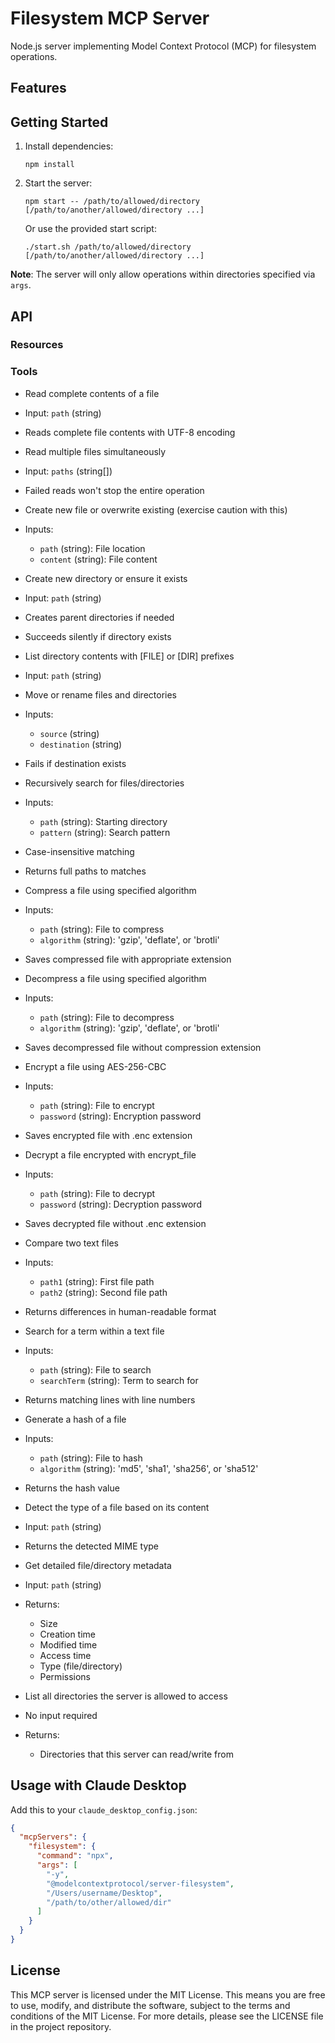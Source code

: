 # Filesystem MCP Server

Node.js server implementing Model Context Protocol (MCP) for filesystem operations.

## Features


## Getting Started

1. Install dependencies:
   ```
   npm install
   ```

2. Start the server:
   ```
   npm start -- /path/to/allowed/directory [/path/to/another/allowed/directory ...]
   ```

   Or use the provided start script:
   ```
   ./start.sh /path/to/allowed/directory [/path/to/another/allowed/directory ...]
   ```

**Note**: The server will only allow operations within directories specified via `args`.

## API

### Resources


### Tools

  - Read complete contents of a file
  - Input: `path` (string)
  - Reads complete file contents with UTF-8 encoding

  - Read multiple files simultaneously
  - Input: `paths` (string[])
  - Failed reads won't stop the entire operation

  - Create new file or overwrite existing (exercise caution with this)
  - Inputs:
    - `path` (string): File location
    - `content` (string): File content

  - Create new directory or ensure it exists
  - Input: `path` (string)
  - Creates parent directories if needed
  - Succeeds silently if directory exists

  - List directory contents with [FILE] or [DIR] prefixes
  - Input: `path` (string)

  - Move or rename files and directories
  - Inputs:
    - `source` (string)
    - `destination` (string)
  - Fails if destination exists

  - Recursively search for files/directories
  - Inputs:
    - `path` (string): Starting directory
    - `pattern` (string): Search pattern
  - Case-insensitive matching
  - Returns full paths to matches

  - Compress a file using specified algorithm
  - Inputs:
    - `path` (string): File to compress
    - `algorithm` (string): 'gzip', 'deflate', or 'brotli'
  - Saves compressed file with appropriate extension

  - Decompress a file using specified algorithm
  - Inputs:
    - `path` (string): File to decompress
    - `algorithm` (string): 'gzip', 'deflate', or 'brotli'
  - Saves decompressed file without compression extension

  - Encrypt a file using AES-256-CBC
  - Inputs:
    - `path` (string): File to encrypt
    - `password` (string): Encryption password
  - Saves encrypted file with .enc extension

  - Decrypt a file encrypted with encrypt_file
  - Inputs:
    - `path` (string): File to decrypt
    - `password` (string): Decryption password
  - Saves decrypted file without .enc extension

  - Compare two text files
  - Inputs:
    - `path1` (string): First file path
    - `path2` (string): Second file path
  - Returns differences in human-readable format

  - Search for a term within a text file
  - Inputs:
    - `path` (string): File to search
    - `searchTerm` (string): Term to search for
  - Returns matching lines with line numbers

  - Generate a hash of a file
  - Inputs:
    - `path` (string): File to hash
    - `algorithm` (string): 'md5', 'sha1', 'sha256', or 'sha512'
  - Returns the hash value

  - Detect the type of a file based on its content
  - Input: `path` (string)
  - Returns the detected MIME type

  - Get detailed file/directory metadata
  - Input: `path` (string)
  - Returns:
    - Size
    - Creation time
    - Modified time
    - Access time
    - Type (file/directory)
    - Permissions

  - List all directories the server is allowed to access
  - No input required
  - Returns:
    - Directories that this server can read/write from

## Usage with Claude Desktop
Add this to your `claude_desktop_config.json`:
```json
{
  "mcpServers": {
    "filesystem": {
      "command": "npx",
      "args": [
        "-y",
        "@modelcontextprotocol/server-filesystem",
        "/Users/username/Desktop",
        "/path/to/other/allowed/dir"
      ]
    }
  }
}
```

## License

This MCP server is licensed under the MIT License. This means you are free to use, modify, and distribute the software, subject to the terms and conditions of the MIT License. For more details, please see the LICENSE file in the project repository.

